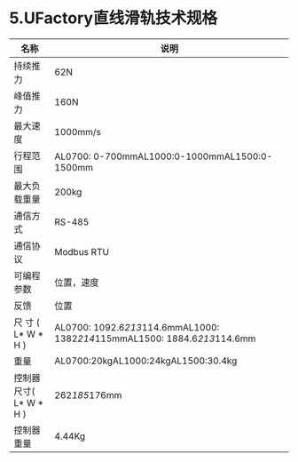 ﻿# 5.UFactory直线滑轨技术规格





| **名称**               | **说明**                                                     |
| ---------------------- | ------------------------------------------------------------ |
| 持续推力               | 62N                                                          |
| 峰值推力               | 160N                                                         |
| 最大速度               | 1000mm/s                                                     |
| 行程范围               | AL0700: 0-700mmAL1000:0-1000mmAL1500:0-1500mm                |
| 最大负载重量           | 200kg                                                        |
| 通信方式               | RS-485                                                       |
| 通信协议               | Modbus RTU                                                   |
| 可编程参数             | 位置，速度                                                   |
| 反馈                   | 位置                                                         |
| 尺 寸 ( L* W * H )     | AL0700: 1092.6*213*114.6mmAL1000: 1382*214*115mmAL1500: 1884.6*213*114.6mm |
| 重量                   | AL0700:20kgAL1000:24kgAL1500:30.4kg                          |
| 控制器尺寸( L* W * H ) | 262*185*176mm                                                |
| 控制器重量             | 4.44Kg                                                       |







